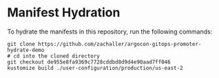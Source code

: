 # Manifest Hydration

To hydrate the manifests in this repository, run the following commands:

```shell
git clone https://github.com/zachaller/argocon-gitops-promoter-hydrate-demo
# cd into the cloned directory
git checkout de955e8fa9369c7728cddbd8d9d4e90aad7ff046
kustomize build ./user-configuration/production/us-east-2
```
